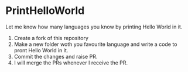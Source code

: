 # PrintHelloWorld
Let me know how many languages you know by printing Hello World in it.
1. Create a fork of this repository
2. Make a new folder woth you favourite language and write a code to pront Hello World
in it.
3. Commit the changes and raise PR.
4. I will merge the PRs whenever I receive the PR.
